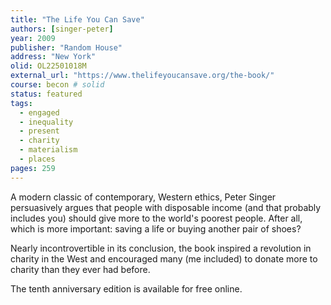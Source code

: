 ```yaml
---
title: "The Life You Can Save"
authors: [singer-peter]
year: 2009
publisher: "Random House"
address: "New York"
olid: OL22501018M
external_url: "https://www.thelifeyoucansave.org/the-book/"
course: becon # solid
status: featured
tags:
  - engaged
  - inequality
  - present
  - charity
  - materialism
  - places
pages: 259
---
```



A modern classic of contemporary, Western ethics, Peter Singer persuasively argues that people with disposable income (and that probably includes you) should give more to the world's poorest people. After all, which is more important: saving a life or buying another pair of shoes?

Nearly incontrovertible in its conclusion, the book inspired a revolution in charity in the West and encouraged many (me included) to donate  more to charity than they ever had before.

The tenth anniversary edition is available for free online.

